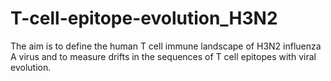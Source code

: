 # T-cell-epitope-evolution_H3N2
The aim is to define the human T cell immune landscape of H3N2 influenza A virus and to measure drifts in the sequences of T cell epitopes with viral evolution.
